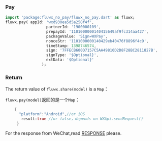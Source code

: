 

### Pay
 
```dart
import 'package:fluwx_no_pay/fluwx_no_pay.dart' as fluwx;
fluwx.pay( appId: 'wxd930ea5d5a258f4f', 
                  partnerId: '1900000109',
                  prepayId: '1101000000140415649af9fc314aa427',
                  packageValue: 'Sign=WXPay',
                  nonceStr: '1101000000140429eb40476f8896f4c9',
                  timeStamp: 1398746574,
                  sign: '7FFECB600D7157C5AA49810D2D8F28BC2811827B',
                  signType: '$Optional}',
                  extData: '$Optional}'
                );
```
### Return 
The return value of `fluwx.share(model)` is a `Map`：

 `fluwx.pay(model)`返回的是一个`Map`：
```dart
    {
      "platform":"Android",//or iOS
       result:true //or false，depends on WXApi.sendRequest()
     }
```
For the response from WeChat,read [RESPONSE](./RESPONSE.md) please.
  
